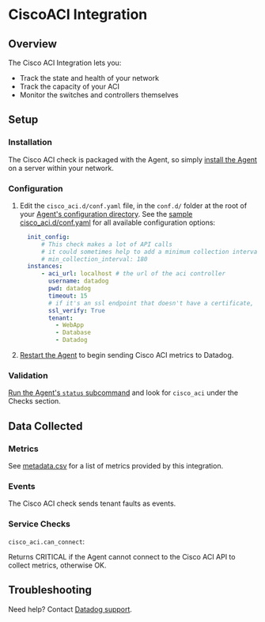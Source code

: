 # CiscoACI Integration

## Overview

The Cisco ACI Integration lets you:

* Track the state and health of your network
* Track the capacity of your ACI
* Monitor the switches and controllers themselves

## Setup
### Installation

The Cisco ACI check is packaged with the Agent, so simply [install the Agent][1] on a server within your network.

### Configuration

1. Edit the `cisco_aci.d/conf.yaml` file, in the `conf.d/` folder at the root of your [Agent's configuration directory][7].
    See the [sample cisco_aci.d/conf.yaml][2] for all available configuration options:

    ```yaml
      init_config:
          # This check makes a lot of API calls
          # it could sometimes help to add a minimum collection interval
          # min_collection_interval: 180
      instances:
          - aci_url: localhost # the url of the aci controller
            username: datadog
            pwd: datadog
            timeout: 15
            # if it's an ssl endpoint that doesn't have a certificate, use this to ensure it can still connect
            ssl_verify: True
            tenant:
              - WebApp
              - Database
              - Datadog
    ```

2. [Restart the Agent][3] to begin sending Cisco ACI metrics to Datadog.

### Validation

[Run the Agent's `status` subcommand][4] and look for `cisco_aci` under the Checks section.

## Data Collected
### Metrics
See [metadata.csv][5] for a list of metrics provided by this integration.

### Events
The Cisco ACI check sends tenant faults as events.

### Service Checks

`cisco_aci.can_connect`:

Returns CRITICAL if the Agent cannot connect to the Cisco ACI API to collect metrics, otherwise OK.

## Troubleshooting
Need help? Contact [Datadog support][6].

[1]: https://app.datadoghq.com/account/settings#agent
[2]: https://github.com/DataDog/integrations-core/blob/master/cisco_aci/datadog_checks/cisco_aci/data/conf.yaml.example
[3]: https://docs.datadoghq.com/agent/faq/agent-commands/#start-stop-restart-the-agent
[4]: https://docs.datadoghq.com/agent/faq/agent-commands/#agent-status-and-information
[5]: https://github.com/DataDog/integrations-core/blob/master/cisco_aci/metadata.csv
[6]: https://docs.datadoghq.com/help/
[7]: https://docs.datadoghq.com/agent/faq/agent-configuration-files/#agent-configuration-directory
